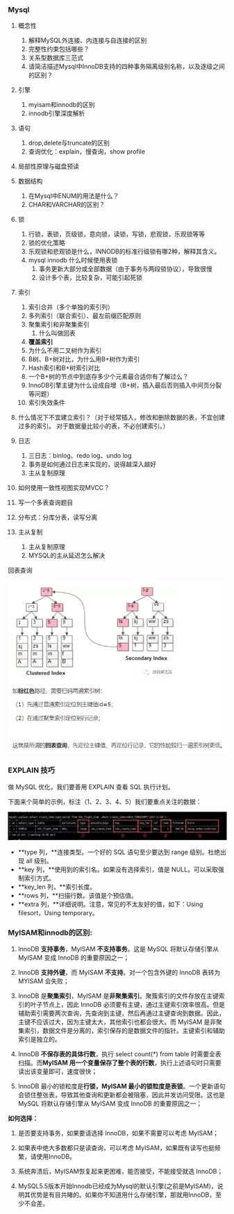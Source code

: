 ### Mysql

1. 概念性

   1. 解释MySQL外连接、内连接与自连接的区别
   2. 完整性约束包括哪些？
   3. 关系型数据库三范式
   4. 请简洁描述Mysql中InnoDB支持的四种事务隔离级别名称，以及逐级之间的区别？

4. 引擎

   1. myisam和innodb的区别
   2. innodb引擎深度解析

3. 语句

   1. drop,delete与truncate的区别
   2. 查询优化：explain，慢查询，show profile

4. 局部性原理与磁盘预读

5. 数据结构

   1. 在Mysql中ENUM的用法是什么？
   2. CHAR和VARCHAR的区别？

6. 锁

   1. 行锁，表锁，页级锁，意向锁，读锁，写锁，悲观锁，乐观锁等等
   2. 锁的优化策略
   3. 乐观锁和悲观锁是什么，INNODB的标准行级锁有哪2种，解释其含义。
   4. mysql innodb 什么时候使用表锁 
      1. 事务更新大部分或全部数据（由于事务与两段锁协议），导致很慢
      2. 设计多个表，比较复杂，可能引起死锁

7. 索引
   1. 索引合并（多个单独的索引列）
   2. 多列索引（联合索引）、最左前缀匹配原则
   3. 聚集索引和非聚集索引
      1. 什么叫做回表
   4. **覆盖索引**
   5. 为什么不用二叉树作为索引
   6. B树、B+树对比，为什么用B+树作为索引
   7. Hash索引和B+树索引对比
   8. 一个B+树的节点中到底存多少个元素最合适你有了解过么？
   9. InnoDB引擎主键为什么设成自增（B+树，插入最后否则插入中间页分裂等问题）
   10. 索引失效条件
   
11. 什么情况下不宜建立索引？（对于经常插入，修改和删除数据的表，不宜创建过多的索引。  对于数据量比较小的表，不必创建索引。）
   
8. 日志

   1. 三日志：binlog、redo log、undo log
   2. 事务是如何通过日志来实现的，说得越深入越好
   3. 主从复制原理

9. 如何使用一致性视图实现MVCC？

10. 写一个多表查询题目

11. 分布式：分库分表，读写分离

12. 主从复制

    1. 主从复制原理
    2. MYSQL的主从延迟怎么解决
    
    

回表查询

![](images/1584631326617.png)



### EXPLAIN 技巧

做 MySQL 优化，我们要善用 EXPLAIN 查看 SQL 执行计划。

下面来个简单的示例，标注（1、2、3、4、5）我们要重点关注的数据：

![](images/e9uz2ohs7j.jpeg)

- **type 列，**连接类型。一个好的 SQL 语句至少要达到 range 级别。杜绝出现 all 级别。 
- **key 列，**使用到的索引名。如果没有选择索引，值是 NULL。可以采取强制索引方式。 
- **key_len 列，**索引长度。 
- **rows 列，**扫描行数。该值是个预估值。 
- **extra 列，**详细说明。注意，常见的不太友好的值，如下：Using filesort，Using temporary。

### MyISAM和innodb的区别:

1. InnoDB **支持事务**，MyISAM **不支持事务**。这是 MySQL 将默认存储引擎从 MyISAM 变成 InnoDB 的重要原因之一；

2. InnoDB **支持外键**，而 MyISAM **不支持**。对一个包含外键的 InnoDB 表转为 MYISAM 会失败；  

3. InnoDB 是**聚集索引**，MyISAM 是**非聚集索引**。聚簇索引的文件存放在主键索引的叶子节点上，因此 InnoDB 必须要有主键，通过主键索引效率很高。但是辅助索引需要两次查询，先查询到主键，然后再通过主键查询到数据。因此，主键不应该过大，因为主键太大，其他索引也都会很大。而 MyISAM 是非聚集索引，数据文件是分离的，索引保存的是数据文件的指针。主键索引和辅助索引是独立的。 

4. InnoDB **不保存表的具体行数**，执行 select count(*) from table 时需要全表扫描。而**MyISAM 用一个变量保存了整个表的行数**，执行上述语句时只需要读出该变量即可，速度很快；    

5. InnoDB 最小的锁粒度是**行锁，**MyISAM 最小的锁粒度是**表锁**。一个更新语句会锁住整张表，导致其他查询和更新都会被阻塞，因此并发访问受限。这也是 MySQL 将默认存储引擎从 MyISAM 变成 InnoDB 的重要原因之一；

**如何选择：**

1. 是否要支持事务，如果要请选择 InnoDB，如果不需要可以考虑 MyISAM；

2. 如果表中绝大多数都只是读查询，可以考虑 MyISAM，如果既有读写也挺频繁，请使用InnoDB。

3. 系统奔溃后，MyISAM恢复起来更困难，能否接受，不能接受就选 InnoDB；

4. MySQL5.5版本开始Innodb已经成为Mysql的默认引擎(之前是MyISAM)，说明其优势是有目共睹的。如果你不知道用什么存储引擎，那就用InnoDB，至少不会差。